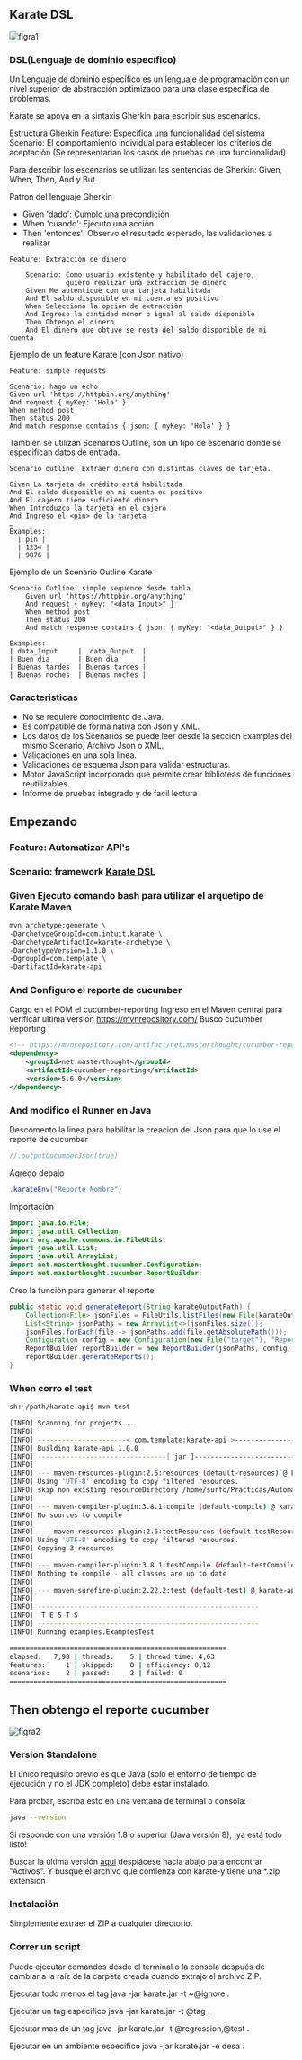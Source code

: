 
## Karate DSL

![figra1](https://user-images.githubusercontent.com/55904664/133254434-434f31e3-b86c-453a-89cd-61e4db90948d.jpg) 

### DSL(Lenguaje de dominio específico)

Un Lenguaje de dominio específico es un lenguaje de programación con un nivel superior de abstracción optimizado para una clase específica de problemas.

Karate se apoya en la sintaxis Gherkin para escribir sus escenarios.


Estructura Gherkin
Feature: Especifica una funcionalidad del sistema
Scenario: El comportamiento individual para establecer los criterios de aceptaciòn (Se representarian los casos de pruebas de una funcionalidad)

Para describir los escenarios se utilizan las sentencias de Gherkin: Given, When, Then, And y But

Patron del lenguaje Gherkin
- Given 'dado': Cumplo una precondiciòn
- When 'cuando': Ejecuto una acciòn
- Then 'entonces': Observo el resultado esperado, las validaciones a realizar

```cucumber
Feature: Extracciòn de dinero

    Scenario: Como usuario existente y habilitado del cajero,
              quiero realizar una extracciòn de dinero
    Given Me autentiquè con una tarjeta habilitada
    And El saldo disponible en mi cuenta es positivo
    When Selecciono la opcion de extracciòn
    And Ingreso la cantidad menor o igual al saldo disponible
    Then Obtengo el dinero
    And El dinero que obtuve se resta del saldo disponible de mi cuenta
```

Ejemplo de un feature Karate (con Json nativo)

```cucumber
Feature: simple requests

Scenario: hago un echo
Given url 'https://httpbin.org/anything'
And request { myKey: 'Hola' }
When method post
Then status 200
And match response contains { json: { myKey: 'Hola' } }

```

Tambien se utilizan Scenarios Outline, son un tipo de escenario donde se especifican datos de entrada.

```cucumber
Scenario outline: Extraer dinero con distintas claves de tarjeta.

Given La tarjeta de crédito está habilitada
And El saldo disponible en mi cuenta es positivo
And El cajero tiene suficiente dinero
When Introduzco la tarjeta en el cajero
And Ingreso el <pin> de la tarjeta 
…
Examples:  
  | pin | 
  | 1234 |   
  | 9876 |  
```

Ejemplo de un Scenario Outline Karate

```cucumber
Scenario Outline: simple sequence desde tabla
    Given url 'https://httpbin.org/anything'
    And request { myKey: "<data_Input>" }
    When method post
    Then status 200
    And match response contains { json: { myKey: "<data_Output>" } }

Examples:
| data_Input     |  data_Output  |
| Buen dia       | Buen dia      |
| Buenas tardes  | Buenas tardes |
| Buenas noches  | Buenas noches |
```

### Caracteristicas

- No se requiere conocimiento de Java.
- Es compatible de forma nativa con Json y XML.
- Los datos de los Scenarios se puede leer desde la seccion Examples del mismo Scenario, Archivo Json o XML.
- Validaciones en una sola linea.
- Validaciones de esquema Json para validar estructuras.
- Motor JavaScript incorporado que permite crear biblioteas de funciones reutilizables.
- Informe de pruebas integrado y de facil lectura


## Empezando

### Feature: Automatizar API's

### Scenario: framework [Karate DSL](https://github.com/intuit/karate)

### Given Ejecuto comando bash para utilizar el arquetipo de Karate Maven

```sh
mvn archetype:generate \
-DarchetypeGroupId=com.intuit.karate \
-DarchetypeArtifactId=karate-archetype \
-DarchetypeVersion=1.1.0 \
-DgroupId=com.template \
-DartifactId=karate-api
```

### And Configuro el reporte de cucumber

Cargo en el POM el cucumber-reporting
Ingreso en el Maven central para verificar ultima version
https://mvnrepository.com/
Busco cucumber Reporting

```xml
<!-- https://mvnrepository.com/artifact/net.masterthought/cucumber-reporting -->
<dependency>
    <groupId>net.masterthought</groupId>
    <artifactId>cucumber-reporting</artifactId>
    <version>5.6.0</version>
</dependency>
```


### And modifico el Runner en Java
Descomento la linea para habilitar la creacion del Json para que lo use el reporte de cucumber
```java
//.outputCucumberJson(true)
```
Agrego debajo

```java
.karateEnv("Reporte Nombre")
```

Importaciòn

```java
import java.io.File;
import java.util.Collection;
import org.apache.commons.io.FileUtils;
import java.util.List;
import java.util.ArrayList;
import net.masterthought.cucumber.Configuration;
import net.masterthought.cucumber.ReportBuilder;
```

Creo la funciòn para generar el reporte

```java
public static void generateReport(String karateOutputPath) {
    Collection<File> jsonFiles = FileUtils.listFiles(new File(karateOutputPath), new String[] {"json"}, true);
    List<String> jsonPaths = new ArrayList<>(jsonFiles.size());
    jsonFiles.forEach(file -> jsonPaths.add(file.getAbsolutePath()));
    Configuration config = new Configuration(new File("target"), "Reporte Nomber");
    ReportBuilder reportBuilder = new ReportBuilder(jsonPaths, config);
    reportBuilder.generateReports();
}
```

### When corro el test 
```sh
sh:~/path/karate-api$ mvn test
```

```sh
[INFO] Scanning for projects...
[INFO] 
[INFO] ----------------------< com.template:karate-api >-----------------------
[INFO] Building karate-api 1.0.0
[INFO] --------------------------------[ jar ]---------------------------------
[INFO] 
[INFO] --- maven-resources-plugin:2.6:resources (default-resources) @ karate-api ---
[INFO] Using 'UTF-8' encoding to copy filtered resources.
[INFO] skip non existing resourceDirectory /home/surfo/Practicas/Automatizacion/karate/docker/karate-api/src/main/resources
[INFO] 
[INFO] --- maven-compiler-plugin:3.8.1:compile (default-compile) @ karate-api ---
[INFO] No sources to compile
[INFO] 
[INFO] --- maven-resources-plugin:2.6:testResources (default-testResources) @ karate-api ---
[INFO] Using 'UTF-8' encoding to copy filtered resources.
[INFO] Copying 3 resources
[INFO] 
[INFO] --- maven-compiler-plugin:3.8.1:testCompile (default-testCompile) @ karate-api ---
[INFO] Nothing to compile - all classes are up to date
[INFO] 
[INFO] --- maven-surefire-plugin:2.22.2:test (default-test) @ karate-api ---
[INFO] 
[INFO] -------------------------------------------------------
[INFO]  T E S T S
[INFO] -------------------------------------------------------
[INFO] Running examples.ExamplesTest
```

```sh
======================================================
elapsed:   7,98 | threads:    5 | thread time: 4,63 
features:     1 | skipped:    0 | efficiency: 0,12
scenarios:    2 | passed:     2 | failed: 0
======================================================
```

## Then obtengo el reporte cucumber

![figra2](https://user-images.githubusercontent.com/55904664/133254422-6c3b9ad8-55bd-46e4-8dd9-abf380eb3387.png) 

### Version Standalone

El único requisito previo es que Java (solo el entorno de tiempo de ejecución y no el JDK completo) debe estar instalado.

Para probar, escriba esto en una ventana de terminal o consola:
```sh
java --version
```
Si responde con una versión 1.8 o superior (Java versión 8), ¡ya está todo listo!

Buscar la última versión [aqui](https://github.com/karatelabs/karate/releases) desplácese hacia abajo para encontrar "Activos". Y busque el archivo que comienza con karate-y tiene una *.zip extensión

### Instalación
Simplemente extraer el ZIP a cualquier directorio.

### Correr un script

Puede ejecutar comandos desde el terminal o la consola después de cambiar a la raíz de la carpeta creada cuando extrajo el archivo ZIP. 

Ejecutar todo menos el tag
java -jar karate.jar -t ~@ignore .



Ejecutar un tag especifico
java -jar karate.jar -t @tag .



Ejecutar mas de un tag
java -jar karate.jar -t @regression,@test .

Ejecutar en un ambiente especifico
java -jar karate.jar -e desa .
